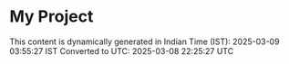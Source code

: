 # My Project

This content is dynamically generated in Indian Time (IST): 2025-03-09 03:55:27 IST
Converted to UTC: 2025-03-08 22:25:27 UTC
